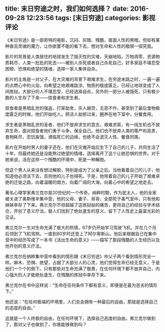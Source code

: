 title: 末日穷途之时，我们如何选择？
date: 2016-09-28 12:23:56
tags: [末日穷途]
categories: 影视评论
---
《末日穷途》是一部奇特的电影，沉闷、灰暗、残酷，直面人性的黑暗。但却有某种直击灵魂的魔力，让你欲罢不能的看下去，想对生命和人性的极限一探究竟。

影片的背景是人类居住的地球发生了毁灭性的灾难，天崩地陷，万物凋零，资源物质耗尽，人类一批批的死去——被别人杀死或者自己杀死自己，好多家庭不堪忍受困顿、恐惧和绝望的情绪，选择一家人集体自杀。

影片的主角是一对父子，在大灾难的背景下艰难求生，在穷途末路之时，一遍一遍的点燃心中的火焰，向希望之地艰难跋涉。物质的极度匮乏，已经让地球变成了人间炼狱。大部分的人不堪忍受，已经选择自杀，另外的一部分人被饿死，只有极少数的人生存了下来——掠食者和求生者。

掠食者是黑暗乱世的强盗，打家劫舍，杀人越货，无恶不作，甚至到了最后食物极度匮乏的时候，他们开始吃人。把活人劫掠过来，圈养在地下室中，分餐食用。

求生者是黑暗乱世的圣者，他们不放弃求生的意志，艰难求索，有一线生机也不放弃生命，面对掠食者他们勇于斗争，保全自己。他们也不放弃人类的尊严和高贵，食物耗尽，忍饥挨饿，濒临死亡的边缘，也绝不会泯灭人性、餐食同类。

影片在开始时男人的妻子还在，他们在灾难开始后生下了自己的儿子，共同生活了十年，但最终她还是没能熬过绝望的情绪，选择离开了这个让她恐惧的世界。对于她来说，活在这样一个残酷的环境中，死是一种解脱。

但这个男人从来没有想过解脱，特别是成为了父亲之后。当他看着自己的儿子，他知道他必须活下去，否则他的儿子也得死。于是，他带着自己的儿子开始了艰难卓绝的迁徙之路，向着温暖的南方，向着广阔的大海，向着心中的希望之地走去。

著名心理学家弗兰克尔是20世纪的一个传奇。纳粹时期，作为犹太人，他的全家被关进了奥斯维辛集中营，他的父母、妻子、哥哥，全部死于毒气室中，只有他和妹妹幸存了下来。弗兰克尔不但超越了这炼狱般的痛苦，更将自己的经验与学术结合，开创了意义疗法，替人们找到了绝处逢生的意义，留下了人性史上最富光彩的见证。

弗兰克尔一生对生命充满了极大的热情，67岁仍开始学习驾驶飞机，并在几个月后领到了飞机驾照。一直到80岁时还登上了阿尔卑斯山。他后来根据自己在集中营中的经历写成了一本书《活出生命的意义》——描写了那段残酷的人生经历以及他开创的意义疗法。

弗兰克尔在纳粹集中营中看到的情形跟《末日穷途》中父子两个看到情形完全一样。麻木、恐惧、绝望，占据了大部分人的心灵，他们觉得生命已经无意义，于是他们一个个的倒下。只有那些对生命充满了敬畏，在任何环境下都不放弃自己，内心强大的人才能绝处逢生，在残酷的炼狱中幸存下来。

弗兰克尔在书中这样说：“生命在任何条件下都有意义，即便是在最为恶劣的情形下。”

他还说：“在任何极端的环境里，人们总会拥有一种最后的自由，那就是选择自己的态度的自由。”

这就是一个人终极的自由，在任何环境下，选择自己态度的自由。弗兰克尔做到了，那对父子也做到了，你我能够做到吗？